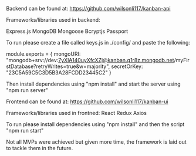 
Backend can be found at:
https://github.com/wilsonli117/kanban-api

Frameworks/libraries used in backend:

Express.js
MongoDB
Mongoose
Bcryptjs
Passport

To run please create a file called keys.js in ./config/ and paste the following:

module.exports = {
    mongoURI: "mongodb+srv://dev:7yXlA140uyXfcXZj@kanban.q1r8z.mongodb.net/myFirstDatabase?retryWrites=true&w=majority",
    secretOrKey: "23C5A59C5C3D5B3A28FCDD23445C2"
}

Then install dependencies using "npm install" and start the server using "npm run server"


Frontend can be found at:
https://github.com/wilsonli117/kanban-ui

Frameworks/libraries used in frontned:
React
Redux
Axios

To run please install dependencies using "npm install" and then the script "npm run start"

Not all MVPs were achieved but given more time, the framework is laid out to tackle them in the future.


